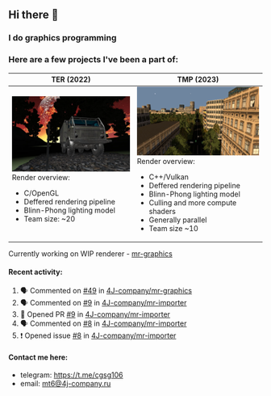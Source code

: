 ## Hi there 👋
### I do graphics programming
### Here are a few projects I've been a part of:  

TER (2022)            |  TMP (2023)
-------------------------|-------------------------
![](images/ter_screenshot_00_upscaled.webp) Render overview: <br><ul><li> C/OpenGL <li> Deffered rendering pipeline <li> Blinn-Phong lighting model <li> Team size: ~20 | ![](images/tmp_screenshot_01_upscaled.webp) Render overview: <br><ul><li> C++/Vulkan <li> Deffered rendering pipeline <li> Blinn-Phong lighting model <li> Culling and more compute shaders <li> Generally parallel <li> Team size ~10

Currently working on WIP renderer - [mr-graphics](https://github.com/4J-company/mr-graphics)  

#### Recent activity:
<!--START_SECTION:activity-->
1. 🗣 Commented on [#49](https://github.com/4J-company/mr-graphics/pull/49#issuecomment-3249735860) in [4J-company/mr-graphics](https://github.com/4J-company/mr-graphics)
2. 🗣 Commented on [#9](https://github.com/4J-company/mr-importer/pull/9#issuecomment-3248915835) in [4J-company/mr-importer](https://github.com/4J-company/mr-importer)
3. 💪 Opened PR [#9](https://github.com/4J-company/mr-importer/pull/9) in [4J-company/mr-importer](https://github.com/4J-company/mr-importer)
4. 🗣 Commented on [#8](https://github.com/4J-company/mr-importer/issues/8#issuecomment-3248794830) in [4J-company/mr-importer](https://github.com/4J-company/mr-importer)
5. ❗ Opened issue [#8](https://github.com/4J-company/mr-importer/issues/8) in [4J-company/mr-importer](https://github.com/4J-company/mr-importer)
<!--END_SECTION:activity-->

#### Contact me here:
 - telegram: https://t.me/cgsg106
 - email:    mt6@4j-company.ru

